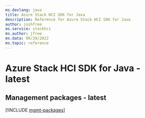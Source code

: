 ```yaml
---
ms.devlang: java
title: Azure Stack HCI SDK for Java
description: Reference for Azure Stack HCI SDK for Java
author: joshfree
ms.service: stackhci
ms.author: jfree
ms.data: 09/29/2022
ms.topic: reference
---
```

# Azure Stack HCI SDK for Java - latest

## Management packages - latest
[!INCLUDE [mgmt-packages](stack-hci-mgmt-index.md)]